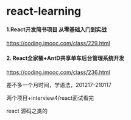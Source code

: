 # react-learning

#### 1.React开发简书项目 从零基础入门到实战

https://coding.imooc.com/class/229.html

#### 2. React全家桶+AntD共享单车后台管理系统开发

https://coding.imooc.com/class/236.html

差不多一个月时间，学语法，201217-210117

两个项目+interview4/react面试看完

react 源码之类的

